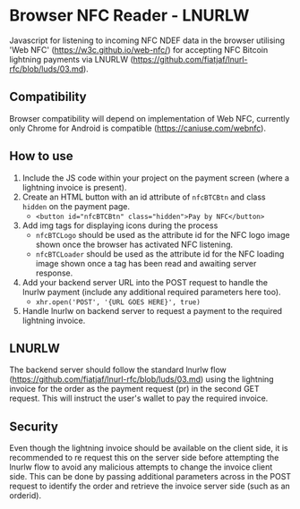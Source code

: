 # Browser NFC Reader - LNURLW

Javascript for listening to incoming NFC NDEF data in the browser utilising 'Web NFC' (https://w3c.github.io/web-nfc/) for accepting NFC Bitcoin lightning payments via LNURLW (https://github.com/fiatjaf/lnurl-rfc/blob/luds/03.md). 

## Compatibility
Browser compatibility will depend on implementation of Web NFC, currently only Chrome for Android is compatible (https://caniuse.com/webnfc).

## How to use
1. Include the JS code within your project on the payment screen (where a lightning invoice is present).
2. Create an HTML button with an id attribute of `nfcBTCBtn` and class `hidden` on the payment page. 
    - `<button id="nfcBTCBtn" class="hidden">Pay by NFC</button>`
3. Add img tags for displaying icons during the process
    - `nfcBTCLogo` should be used as the attribute id for the NFC logo image shown once the browser has activated NFC listening.
    - `nfcBTCLoader` should be used as the attribute id for the NFC loading image shown once a tag has been read and awaiting server response.
4. Add your backend server URL into the POST request to handle the lnurlw payment (include any additional required parameters here too).
    - `xhr.open('POST', '{URL GOES HERE}', true)`
5. Handle lnurlw on backend server to request a payment to the required lightning invoice.

## LNURLW
The backend server should follow the standard lnurlw flow (https://github.com/fiatjaf/lnurl-rfc/blob/luds/03.md) using the lightning invoice for the order as the payment request (pr) in the second GET request. This will instruct the user's wallet to pay the required invoice.

## Security
Even though the lightning invoice should be available on the client side, it is recommended to re request this on the server side before attempting the lnurlw flow to avoid any malicious attempts to change the invoice client side. This can be done by passing additional parameters across in the POST request to identify the order and retrieve the invoice server side (such as an orderid).
